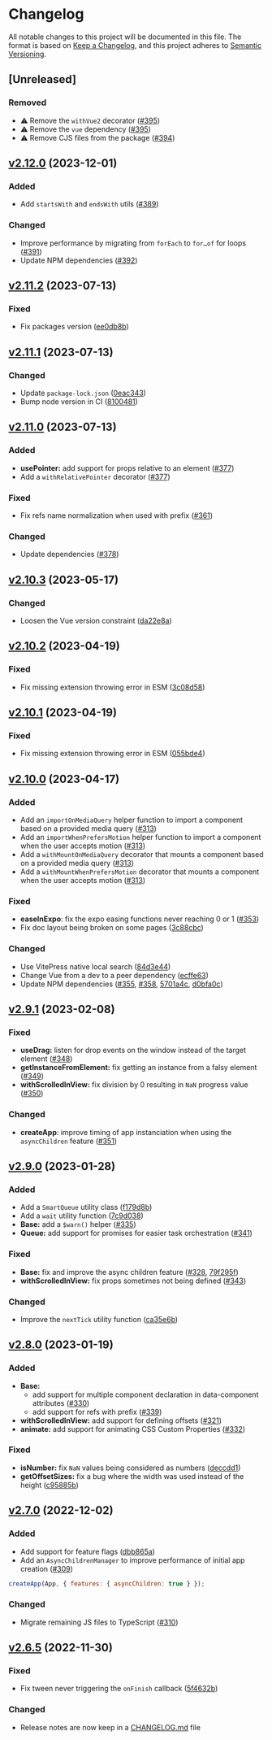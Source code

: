 # Changelog

All notable changes to this project will be documented in this file. The format is based on [Keep a Changelog](https://keepachangelog.com/en/1.0.0/), and this project adheres to [Semantic Versioning](https://semver.org/spec/v2.0.0.html).

## [Unreleased]

### Removed

- ⚠️ Remove the `withVue2` decorator ([#395](https://github.com/studiometa/js-toolkit/pull/395))
- ⚠️ Remove the `vue` dependency ([#395](https://github.com/studiometa/js-toolkit/pull/395))
- ⚠️ Remove CJS files from the package ([#394](https://github.com/studiometa/js-toolkit/pull/394))

## [v2.12.0](https://github.com/studiometa/js-toolkit/compare/2.11.2..2.12.0) (2023-12-01)

### Added

- Add `startsWith` and `endsWith` utils ([#389](https://github.com/studiometa/js-toolkit/pull/389))

### Changed

- Improve performance by migrating from `forEach` to `for…of` for loops ([#391](https://github.com/studiometa/js-toolkit/pull/391))
- Update NPM dependencies ([#392](https://github.com/studiometa/js-toolkit/pull/392))

## [v2.11.2](https://github.com/studiometa/js-toolkit/compare/2.11.1..2.11.2) (2023-07-13)

### Fixed

- Fix packages version ([ee0db8b](https://github.com/studiometa/js-toolkit/commit/ee0db8bf5e2faf99f8d932b4bacf8ade1324a5f6))

## [v2.11.1](https://github.com/studiometa/js-toolkit/compare/2.11.0..2.11.1) (2023-07-13)

### Changed

- Update `package-lock.json` ([0eac343](https://github.com/studiometa/js-toolkit/commit/0eac3438fedcd72a3500fdfc14494dc07ef93f46))
- Bump node version in CI ([8100481](https://github.com/studiometa/js-toolkit/commit/8100481cac3e44cf7533964a8a3fb82786f788e5))

## [v2.11.0](https://github.com/studiometa/js-toolkit/compare/2.10.3..2.11.0) (2023-07-13)

### Added

- **usePointer:** add support for props relative to an element ([#377](https://github.com/studiometa/js-toolkit/pull/377))
- Add a `withRelativePointer` decorator ([#377](https://github.com/studiometa/js-toolkit/pull/377))

### Fixed

- Fix refs name normalization when used with prefix ([#361](https://github.com/studiometa/js-toolkit/pull/361))

### Changed

- Update dependencies ([#378](https://github.com/studiometa/js-toolkit/pull/378))

## [v2.10.3](https://github.com/studiometa/js-toolkit/compare/2.10.2..2.10.3) (2023-05-17)

### Changed

- Loosen the Vue version constraint ([da22e8a](https://github.com/studiometa/js-toolkit/commit/da22e8a))

## [v2.10.2](https://github.com/studiometa/js-toolkit/compare/2.10.1..2.10.2) (2023-04-19)

### Fixed

- Fix missing extension throwing error in ESM ([3c08d58](https://github.com/studiometa/js-toolkit/commit/3c08d58))

## [v2.10.1](https://github.com/studiometa/js-toolkit/compare/2.10.0..2.10.1) (2023-04-19)

### Fixed

- Fix missing extension throwing error in ESM ([055bde4](https://github.com/studiometa/js-toolkit/commit/055bde4))

## [v2.10.0](https://github.com/studiometa/js-toolkit/compare/2.9.1..2.10.0) (2023-04-17)

### Added

- Add an `importOnMediaQuery` helper function to import a component based on a provided media query ([#313](https://github.com/studiometa/js-toolkit/pull/313))
- Add an `importWhenPrefersMotion` helper function to import a component when the user accepts motion ([#313](https://github.com/studiometa/js-toolkit/pull/313))
- Add a `withMountOnMediaQuery` decorator that mounts a component based on a provided media query ([#313](https://github.com/studiometa/js-toolkit/pull/313))
- Add a `withMountWhenPrefersMotion` decorator that mounts a component when the user accepts motion ([#313](https://github.com/studiometa/js-toolkit/pull/313))

### Fixed

- **easeInExpo**: fix the expo easing functions never reaching 0 or 1 ([#353](https://github.com/studiometa/js-toolkit/pull/353))
- Fix doc layout being broken on some pages ([3c88cbc](https://github.com/studiometa/js-toolkit/commit/3c88cbc))

### Changed

- Use VitePress native local search ([84d3e44](https://github.com/studiometa/js-toolkit/commit/84d3e44))
- Change Vue from a dev to a peer dependency ([ecffe63](https://github.com/studiometa/js-toolkit/commit/ecffe63))
- Update NPM dependencies ([#355](https://github.com/studiometa/js-toolkit/pull/355), [#358](https://github.com/studiometa/js-toolkit/pull/358), [5701a4c](https://github.com/studiometa/js-toolkit/commit/5701a4c), [d0bfa0c](https://github.com/studiometa/js-toolkit/commit/d0bfa0c))

## [v2.9.1](https://github.com/studiometa/js-toolkit/compare/2.9.0..2.9.1) (2023-02-08)

### Fixed

- **useDrag:** listen for drop events on the window instead of the target element ([#348](https://github.com/studiometa/js-toolkit/pull/348))
- **getInstanceFromElement:** fix getting an instance from a falsy element ([#349](https://github.com/studiometa/js-toolkit/pull/349))
- **withScrolledInView:** fix division by 0 resulting in `NaN` progress value ([#350](https://github.com/studiometa/js-toolkit/pull/350))

### Changed

- **createApp**: improve timing of app instanciation when using the `asyncChildren` feature ([#351](https://github.com/studiometa/js-toolkit/pull/351))

## [v2.9.0](https://github.com/studiometa/js-toolkit/compare/2.8.0..2.9.0) (2023-01-28)

### Added

- Add a `SmartQueue` utility class ([f179d8b](https://github.com/studiometa/js-toolkit/commit/f179d8b))
- Add a `wait` utility function ([7c9d038](https://github.com/studiometa/js-toolkit/commit/7c9d038))
- **Base:** add a `$warn()` helper ([#335](https://github.com/studiometa/js-toolkit/pull/335))
- **Queue:** add support for promises for easier task orchestration ([#341](https://github.com/studiometa/js-toolkit/pull/341))

### Fixed

- **Base:** fix and improve the async children feature ([#328](https://github.com/studiometa/js-toolkit/pull/328), [79f295f](https://github.com/studiometa/js-toolkit/commit/79f295f))
- **withScrolledInView:** fix props sometimes not being defined ([#343](https://github.com/studiometa/js-toolkit/pull/343))

### Changed

- Improve the `nextTick` utility function ([ca35e6b](https://github.com/studiometa/js-toolkit/commit/ca35e6b))

## [v2.8.0](https://github.com/studiometa/js-toolkit/compare/2.7.0..2.8.0) (2023-01-19)

### Added

- **Base:**
  - add support for multiple component declaration in data-component attributes ([#330](https://github.com/studiometa/js-toolkit/pull/330))
  - add support for refs with prefix ([#339](https://github.com/studiometa/js-toolkit/pull/339))
- **withScrolledInView:** add support for defining offsets ([#321](https://github.com/studiometa/js-toolkit/pull/321))
- **animate:** add support for animating CSS Custom Properties ([#332](https://github.com/studiometa/js-toolkit/pull/332))

### Fixed

- **isNumber:** fix `NaN` values being considered as numbers ([deccdd1](https://github.com/studiometa/js-toolkit/commit/deccdd1))
- **getOffsetSizes:** fix a bug where the width was used instead of the height ([c95885b](https://github.com/studiometa/js-toolkit/commit/c95885b))

## [v2.7.0](https://github.com/studiometa/js-toolkit/compare/2.6.5..2.7.0) (2022-12-02)

### Added

- Add support for feature flags ([dbb865a](https://github.com/studiometa/js-toolkit/commit/dbb865a))
- Add an `AsyncChildrenManager` to improve performance of initial app creation ([#309](https://github.com/studiometa/js-toolkit/pull/309))

```js
createApp(App, { features: { asyncChildren: true } });
```

### Changed

- Migrate remaining JS files to TypeScript ([#310](https://github.com/studiometa/js-toolkit/pull/310))

## [v2.6.5](https://github.com/studiometa/js-toolkit/compare/2.6.4...2.6.5) (2022-11-30)

### Fixed

- Fix tween never triggering the `onFinish` callback ([5f4632b](https://github.com/studiometa/js-toolkit/commit/5f4632b))

### Changed

- Release notes are now keep in a [CHANGELOG.md](https://github.com/studiometa/js-toolkit/blob/develop/CHANGELOG.md) file

